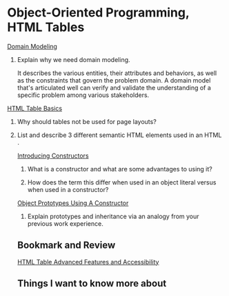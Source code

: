 # Object-Oriented Programming, HTML Tables
[Domain Modeling](https://github.com/codefellows/domain_modeling#domain-modeling)

1. Explain why we need domain modeling.

    It describes the various entities, their attributes and behaviors, as well as the constraints that govern the problem domain. A domain model that's articulated well can verify and validate the understanding of a specific problem among various stakeholders. 

[HTML Table Basics](https://developer.mozilla.org/en-US/docs/Learn/HTML/Tables/Basics)

1. Why should tables not be used for page layouts?

2. List and describe 3 different semantic HTML elements used in an HTML <table>.


[Introducing Constructors](https://developer.mozilla.org/en-US/docs/Learn/JavaScript/Objects/Basics#introducing_constructors)

1. What is a constructor and what are some advantages to using it?

2. How does the term this differ when used in an object literal versus when used in a constructor?


[Object Prototypes Using A Constructor](https://ui.dev/beginners-guide-to-javascript-prototype)

1. Explain prototypes and inheritance via an analogy from your previous work experience.



## Bookmark and Review
[HTML Table Advanced Features and Accessibility](https://developer.mozilla.org/en-US/docs/Learn/HTML/Tables/Advanced)


## Things I want to know more about

